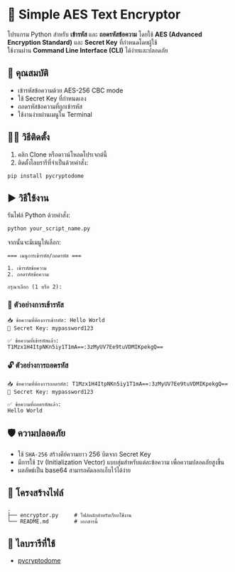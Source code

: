 # 🔐 Simple AES Text Encryptor

โปรแกรม Python สำหรับ **เข้ารหัส** และ **ถอดรหัสข้อความ** โดยใช้ **AES (Advanced Encryption Standard)** และ **Secret Key** ที่กำหนดโดยผู้ใช้  
ใช้งานผ่าน **Command Line Interface (CLI)** ได้ง่ายและปลอดภัย

## 🚀 คุณสมบัติ

- เข้ารหัสข้อความด้วย AES-256 CBC mode
- ใช้ Secret Key ที่กำหนดเอง
- ถอดรหัสข้อความที่ถูกเข้ารหัส
- ใช้งานง่ายผ่านเมนูใน Terminal

## 🧑‍💻 วิธีติดตั้ง

1. คลิก Clone หรือดาวน์โหลดโปรเจกต์นี้
2. ติดตั้งไลบรารีที่จำเป็นด้วยคำสั่ง:

```bash
pip install pycryptodome
```

## ▶️ วิธีใช้งาน

รันไฟล์ Python ด้วยคำสั่ง:

```bash
python your_script_name.py
```

จากนั้นจะมีเมนูให้เลือก:

```
=== เมนูการเข้ารหัส/ถอดรหัส ===

1. เข้ารหัสข้อความ
2. ถอดรหัสข้อความ

กรุณาเลือก (1 หรือ 2):
```

### 📌 ตัวอย่างการเข้ารหัส

```
📥 ข้อความที่ต้องการเข้ารหัส: Hello World
🔑 Secret Key: mypassword123

✅ ข้อความที่เข้ารหัสแล้ว:
T1Mzx1H4ItpNKn5iy1T1mA==:3zMyUV7Ee9tuVDMIKpekgQ==
```

### 🔓 ตัวอย่างการถอดรหัส

```
📥 ข้อความที่ต้องการถอดรหัส: T1Mzx1H4ItpNKn5iy1T1mA==:3zMyUV7Ee9tuVDMIKpekgQ==
🔑 Secret Key: mypassword123

✅ ข้อความที่ถอดรหัสแล้ว:
Hello World
```

## 🛡️ ความปลอดภัย

- ใช้ `SHA-256` สร้างคีย์ความยาว 256 บิตจาก Secret Key
- มีการใช้ `IV` (Initialization Vector) แบบสุ่มสำหรับแต่ละข้อความ เพื่อความปลอดภัยสูงขึ้น
- ผลลัพธ์เป็น base64 สามารถคัดลอกเก็บไว้ได้ง่าย

## 📂 โครงสร้างไฟล์

```
.
├── encryptor.py     # ไฟล์หลักสำหรับเรียกใช้งาน
└── README.md        # เอกสารนี้
```

## 📘 ไลบรารีที่ใช้

- [pycryptodome](https://pypi.org/project/pycryptodome/)